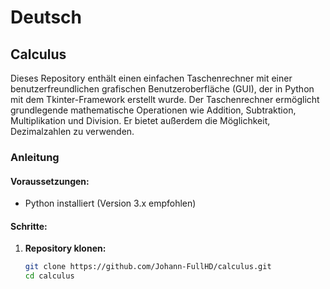 # Deutsch
## Calculus

Dieses Repository enthält einen einfachen Taschenrechner mit einer benutzerfreundlichen grafischen Benutzeroberfläche (GUI), der in Python mit dem Tkinter-Framework erstellt wurde. Der Taschenrechner ermöglicht grundlegende mathematische Operationen wie Addition, Subtraktion, Multiplikation und Division. Er bietet außerdem die Möglichkeit, Dezimalzahlen zu verwenden.

### Anleitung

#### Voraussetzungen:
- Python installiert (Version 3.x empfohlen)

#### Schritte:

1. **Repository klonen:**
   ```bash
   git clone https://github.com/Johann-FullHD/calculus.git
   cd calculus
